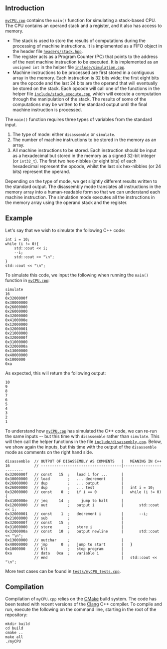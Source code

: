 ## Introduction

[`myCPU.cpp`](https://github.com/liweiyap/MyCPU/blob/master/myCPU.cpp) contains the `main()` function for simulating a stack-based CPU. The CPU contains an operand stack and a register, and it also has access to memory.
* The stack is used to store the results of computations during the processing of machine instructions. It is implemented as a FIFO object in the header file [`headers/stack.hpp`](https://github.com/liweiyap/MyCPU/blob/master/headers/stack.hpp).
* The register acts as a Program Counter (PC) that points to the address of the next machine instruction to be executed. It is implemented as an `unsigned int` in the helper file [`include/simulation.cpp`](https://github.com/liweiyap/MyCPU/blob/master/include/simulation.cpp).
* Machine instructions to be processed are first stored in a contiguous array in the memory. Each instruction is 32 bits wide; the first eight bits are the opcode and the last 24 bits are the operand that will eventually be stored on the stack. Each opcode will call one of the functions in the helper file [`include/stack_execute.cpp`](https://github.com/liweiyap/MyCPU/blob/master/include/stack_execute.cpp), which will execute a computation through the manipulation of the stack. The results of some of the computations may be written to the standard output until the final machine instruction is processed.

The `main()` function requires three types of variables from the standard input.
1. The type of mode: either `disassemble` or `simulate`.
2. The number of machine instructions to be stored in the memory as an array.
3. All machine instructions to be stored. Each instruction should be input as a hexadecimal but stored in the memory as a signed 32-bit integer (or `int32_t`). The first two hex-nibbles (or eight bits) of each hexadecimal represent the opcode, whilst the last six hex-nibbles (or 24 bits) represent the operand.

Depending on the type of mode, we get slightly different results written to the standard output. The disassembly mode translates all instructions in the memory array into a human-readable form so that we can understand each machine instruction. The simulation mode executes all the instructions in the memory array using the operand stack and the register.

## Example

Let's say that we wish to simulate the following C++ code:
```
int i = 10;
while (i != 0){
    std::cout << i;
    --i;
    std::cout << "\n";
}
std::cout << "\n";
```

To simulate this code, we input the following when running the `main()` function in [`myCPU.cpp`](https://github.com/liweiyap/MyCPU/blob/master/myCPU.cpp):
```
simulate
16
0x3200000f
0x30000000
0x26000000
0x26000000
0x32000000
0x4100000e
0x12000000
0x32000001
0x21000000
0x3200000f
0x31000000
0x3200000a
0x13000000
0x40000000
0x1000000
0xa
```

As expected, this will return the following output:
```
10
9
8
7
6
5
4
3
2
1

```

To understand how [`myCPU.cpp`](https://github.com/liweiyap/MyCPU/blob/master/myCPU.cpp) has simulated the C++ code, we can re-run the same inputs -- but this time with `disassemble` rather than `simulate`. This will then call the helper functions in the file [`include/disassembly.cpp`](https://github.com/liweiyap/MyCPU/blob/master/include/disassembly.cpp). Below, we show again the inputs, but this time with the output of the `disassemble` mode as comments on the right hand side.
```
disassemble  // OUTPUT OF DISASSEMBLY AS COMMENTS   |   MEANING IN C++
16           // ------------------------------------|-------------------------
0x3200000f   // const   15  ;   load i for ...      |
0x30000000   // load        ;   ... decrement       |
0x26000000   // dup         ;   ... output          |
0x26000000   // dup         ;   ... test            |   int i = 10;
0x32000000   // const    0  ;   if i == 0           |   while (i != 0){
0x4100000e   // jeq     14  ;     jump to halt      |
0x12000000   // out         ;   output i            |       std::cout << i;
0x32000001   // const    1  ;   decrement i         |       --i;
0x21000000   // sub         ;                       |
0x3200000f   // const   15  ;                       |
0x31000000   // store       ;   store i             |
0x3200000a   // const   10  ;   output newline      |       std::cout << "\n";
0x13000000   // outchar     ;                       |
0x40000000   // jmp      0  ;   jump to start       |   }
0x1000000    // hlt         ;   stop program        |
0xa          // data   0xa  ;   variable i          |
             // end                                 |   std::cout << "\n";
```

More test cases can be found in [`tests/myCPU_tests.cpp`](https://github.com/liweiyap/MyCPU/blob/master/tests/myCPU_tests.cpp).

## Compilation

Compilation of `myCPU.cpp` relies on the [CMake](https://cmake.org/) build system. The code has been tested with recent versions of the [Clang](http://clang.llvm.org/docs/) C++ compiler. To compile and run, execute the following on the command line, starting in the root of the repository:
```
mkdir build
cd build
cmake ..
make all
./myCPU
```
